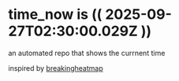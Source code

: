 # time_now is (( 2025-09-27T02:30:00.029Z ))

an automated repo that shows the currnent time

inspired by [breakingheatmap](https://github.com/breakingheatmap/breakingheatmap)